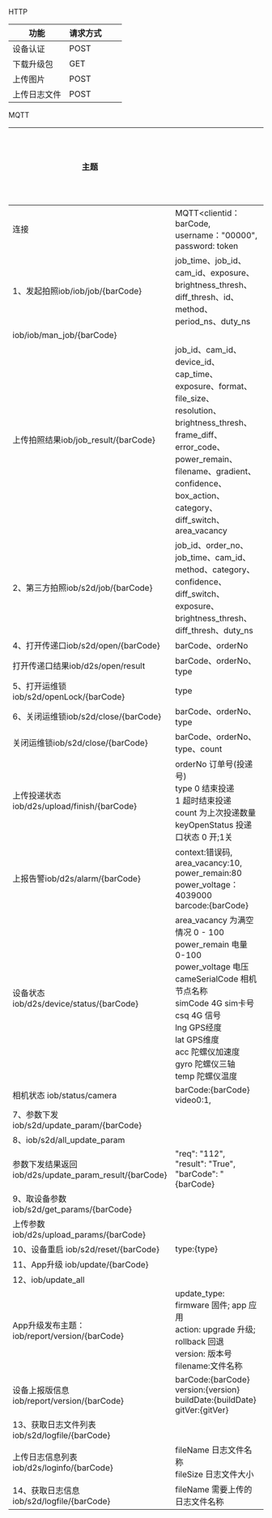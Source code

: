 HTTP

| 功能         | 请求方式 |      |      |
| ------------ | -------- | ---- | ---- |
| 设备认证     | POST     |      |      |
| 下载升级包   | GET      |      |      |
| 上传图片     | POST     |      |      |
| 上传日志文件 | POST     |      |      |



MQTT

| 主题                                                  |                                                              | 服务端/客户端 |
| ----------------------------------------------------- | ------------------------------------------------------------ | ------------- |
| 连接                                                  | MQTT<clientid：barCode, username："00000",  password: token  | C             |
| 1、发起拍照iob/iob/job/{barCode}                      | job_time、job_id、cam_id、exposure、brightness_thresh、diff_thresh、id、method、period_ns、duty_ns | S             |
| iob/iob/man_job/{barCode}                             |                                                              | S             |
| 上传拍照结果iob/job_result/{barCode}                  | job_id、cam_id、device_id、cap_time、exposure、format、file_size、resolution、brightness_thresh、frame_diff、error_code、power_remain、filename、gradient、confidence、box_action、category、diff_switch、area_vacancy | C             |
| 2、第三方拍照iob/s2d/job/{barCode}                    | job_id、order_no、job_time、cam_id、method、category、confidence、diff_switch、exposure、brightness_thresh、diff_thresh、duty_ns | S             |
| 4、打开传递口iob/s2d/open/{barCode}                   | barCode、orderNo                                             | S             |
| 打开传递口结果iob/d2s/open/result                     | barCode、orderNo、type                                       | C             |
| 5、打开运维锁iob/s2d/openLock/{barCode}               | type                                                         | S             |
| 6、关闭运维锁iob/s2d/close/{barCode}                  | barCode、orderNo、type                                       | S             |
| 关闭运维锁iob/s2d/close/{barCode}                     | barCode、orderNo、type、count                                | C             |
| 上传投递状态iob/d2s/upload/finish/{barCode}           | orderNo 订单号(投递号)<br/>type 0 结束投递<br/>1 超时结束投递<br/>count 为上次投递数量<br/>keyOpenStatus 投递⼝状态 0 开;1关 | C             |
| 上报告警iob/d2s/alarm/{barCode}                       | context:错误码,<br/>area_vacancy:10,<br/>power_remain:80<br/>power_voltage： 4039000<br/>barcode:{barCode} | C             |
| 设备状态iob/d2s/device/status/{barCode}               | area_vacancy 为满空情况 0 - 100<br/>power_remain 电量  0-100<br/>power_voltage 电压<br/>cameSerialCode 相机节点名称<br/>simCode  4G sim卡号<br/>csq  4G 信号<br/>lng GPS经度<br/>lat GPS维度<br/>acc 陀螺仪加速度<br/>gyro  陀螺仪三轴<br/>temp 陀螺仪温度 | C             |
| 相机状态 iob/status/camera                            | barCode:{barCode}<br/>video0:1,<br/>                         | C             |
| 7、参数下发iob/s2d/update_param/{barCode}             |                                                              | S             |
| 8、iob/s2d/all_update_param                           |                                                              | S             |
| 参数下发结果返回iob/d2s/update_param_result/{barCode} | "req": "112",<br/>"result": "True",<br/>"barCode": "{barCode} | C             |
| 9、取设备参数iob/s2d/get_params/{barCode}             |                                                              | S             |
| 上传参数iob/d2s/upload_params/{barCode}               |                                                              | C             |
| 10、设备重启 iob/s2d/reset/{barCode}                  | type:{type}                                                  | S             |
| 11、App升级  iob/update/{barCode}                     |                                                              | S             |
| 12、iob/update_all                                    |                                                              | S             |
| App升级发布主题： iob/report/version/{barCode}        | update_type: firmware 固件; app 应⽤<br/>action: upgrade 升级; rollback 回退<br/>version: 版本号<br/>filename:⽂件名称 | C             |
| 设备上报版信息  iob/report/version/{barCode}          | barCode:{barCode}<br/>version:{version}<br/>buildDate:{buildDate}<br/>gitVer:{gitVer} | C             |
| 13、获取日志文件列表iob/s2d/logfile/{barCode}         |                                                              | S             |
| 上传日志信息列表iob/d2s/loginfo/{barCode}             | fileName ⽇志⽂件名称<br/>fileSize ⽇志⽂件⼤⼩              | C             |
| 14、获取日志信息 iob/s2d/logfile/{barCode}            | fileName 需要上传的⽇志⽂件名称                              | S             |



